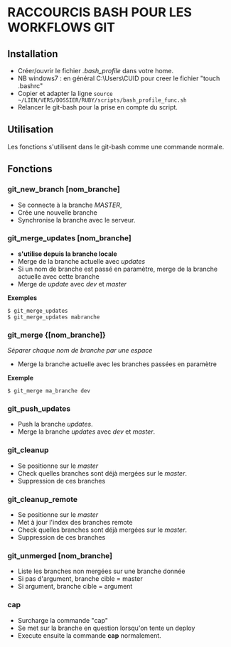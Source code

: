 # RACCOURCIS BASH POUR LES WORKFLOWS GIT

Installation
------
* Créer/ouvrir le fichier _.bash\_profile_ dans votre home. 
* NB windows7 : en général C:\Users\CUID pour creer le fichier "touch .bashrc"
* Copier et adapter la ligne ```source ~/LIEN/VERS/DOSSIER/RUBY/scripts/bash_profile_func.sh```
* Relancer le git-bash pour la prise en compte du script.

Utilisation
------
Les fonctions s'utilisent dans le git-bash comme une commande normale.

Fonctions
------
### git\_new\_branch [nom\_branche]
* Se connecte à la branche _MASTER_,
* Crée une nouvelle branche
* Synchronise la branche avec le serveur.

### git\_merge\_updates [nom\_branche]
* **s'utilise depuis la branche locale**
* Merge de la branche actuelle avec _updates_
* Si un nom de branche est passé en paramètre, merge de la branche actuelle avec cette branche
* Merge de _update_ avec _dev_ et _master_

**Exemples**

	$ git_merge_updates
	$ git_merge_updates mabranche


### git\_merge {[nom\_branche]}
*Séparer chaque nom de branche par une espace*
* Merge la branche actuelle avec les branches passées en paramètre

**Exemple**

	$ git_merge ma_branche dev

### git\_push\_updates
* Push la branche _updates_.
* Merge la branche _updates_ avec _dev_ et _master_.

### git\_cleanup
* Se positionne sur le _master_
* Check quelles branches sont déjà mergées sur le _master_.
* Suppression de ces branches

### git\_cleanup\_remote
* Se positionne sur le _master_
* Met à jour l'index des branches remote
* Check quelles branches sont déjà mergées sur le _master_.
* Suppression de ces branches

### git\_unmerged [nom\_branche]
* Liste les branches non mergées sur une branche donnée
* Si pas d'argument, branche cible = master
* Si argument, branche cible = argument

### cap
* Surcharge la commande "cap"
* Se met sur la branche en question lorsqu'on tente un deploy
* Execute ensuite la commande **cap** normalement.

